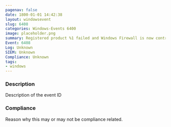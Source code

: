 ```yaml
---
pagenav: false
date: 1800-01-01 14:42:38
layout: windowsevent
slug: 6408
categories: Windows-Events 6400
image: placeholder.png
summary: Registered product %1 failed and Windows Firewall is now controlling the filtering for %2.
Event: 6408
Log: Unknown
SIEM: Unknown
Compliance: Unknown
tags:
- windows
---
```


### Description

Description of the event ID

### Compliance

Reason why this may or may not be compliance related.
